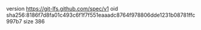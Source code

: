 version https://git-lfs.github.com/spec/v1
oid sha256:8186f7d8fa01c493c6f1f7f551eaaadc8764f978806dde1231b08781ffc997b7
size 386
